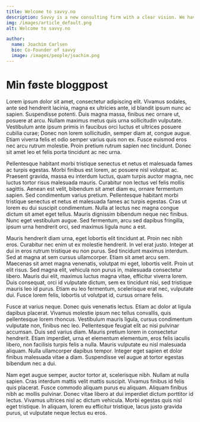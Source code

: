```yaml
---
title: Welcome to savvy.no
description: Savvy is a new consulting firm with a clear vision. We have built this company from the ground up to make sure that our consultants are competent, ambitious, and happy. We do not believe in bread and circus, we believe in transparency, equality, and adventure. 
img: /images/article_default.png
alt: Welcome to savvy.no

author:
  name: Joachim Carlsen
  bio: Co-Founder of savvy
  image: /images/people/joachim.png
---
```

# Min føste bloggpost

Lorem ipsum dolor sit amet, consectetur adipiscing elit. Vivamus sodales, ante sed hendrerit lacinia, magna ex ultricies ante, id blandit ipsum nunc ac sapien. Suspendisse potenti. Duis magna massa, finibus nec ornare ut, posuere at arcu. Nullam maximus metus quis urna sollicitudin vulputate. Vestibulum ante ipsum primis in faucibus orci luctus et ultrices posuere cubilia curae; Donec non lorem sollicitudin, semper diam at, congue augue. Etiam viverra felis et odio semper varius quis non ex. Fusce euismod eros nec arcu rutrum molestie. Proin pretium rutrum sapien nec tincidunt. Donec sit amet leo et felis porta tincidunt ac nec urna.

Pellentesque habitant morbi tristique senectus et netus et malesuada fames ac turpis egestas. Morbi finibus est lorem, ac posuere nisl volutpat ac. Praesent gravida, massa eu interdum luctus, quam turpis auctor magna, nec luctus tortor risus malesuada mauris. Curabitur non lectus vel felis mollis sagittis. Aenean est velit, bibendum sit amet diam eu, ornare fermentum sapien. Sed condimentum varius pretium. Pellentesque habitant morbi tristique senectus et netus et malesuada fames ac turpis egestas. Cras ut lorem eu dui suscipit condimentum. Nulla at lectus nec magna congue dictum sit amet eget tellus. Mauris dignissim bibendum neque nec finibus. Nunc eget vestibulum augue. Sed fermentum, arcu sed dapibus fringilla, ipsum urna hendrerit orci, sed maximus ligula nunc a est.

Mauris hendrerit diam urna, eget lobortis elit tincidunt at. Proin nec nibh eros. Curabitur nec enim ut ex molestie hendrerit. In vel erat justo. Integer at dui in eros rutrum tristique eu non purus. Sed tincidunt maximus interdum. Sed at magna at sem cursus ullamcorper. Etiam sit amet arcu sem. Maecenas sit amet magna venenatis, volutpat mi eget, lobortis velit. Proin ut elit risus. Sed magna elit, vehicula non purus in, malesuada consectetur libero. Mauris dui elit, maximus luctus magna vitae, efficitur viverra lorem. Duis consequat, orci id vulputate dictum, sem ex tincidunt nisi, sed tristique mauris leo id purus. Etiam eu leo fermentum, scelerisque erat nec, vulputate dui. Fusce lorem felis, lobortis ut volutpat id, cursus ornare felis.

Fusce at varius neque. Donec quis venenatis lectus. Etiam ac dolor at ligula dapibus placerat. Vivamus molestie ipsum nec tellus convallis, quis pellentesque lorem rhoncus. Vestibulum mauris ligula, cursus condimentum vulputate non, finibus nec leo. Pellentesque feugiat elit ac nisi pulvinar accumsan. Duis sed varius diam. Mauris pretium lorem in consectetur hendrerit. Etiam imperdiet, urna et elementum elementum, eros felis iaculis libero, non facilisis turpis felis a nulla. Mauris vulputate eu nisl malesuada aliquam. Nulla ullamcorper dapibus tempor. Integer eget sapien et dolor finibus malesuada vitae a diam. Suspendisse vel augue at tortor egestas bibendum nec a dui.

Nam eget augue semper, auctor tortor at, scelerisque nibh. Nullam at nulla sapien. Cras interdum mattis velit mattis suscipit. Vivamus finibus id felis quis placerat. Fusce commodo aliquam purus eu aliquam. Aliquam finibus nibh ac mollis pulvinar. Donec vitae libero at dui imperdiet dictum porttitor id lectus. Vivamus ultrices nisl ac dictum vehicula. Morbi egestas quis nisl eget tristique. In aliquam, lorem eu efficitur tristique, lacus justo gravida purus, ut vulputate neque lectus eu eros. 
